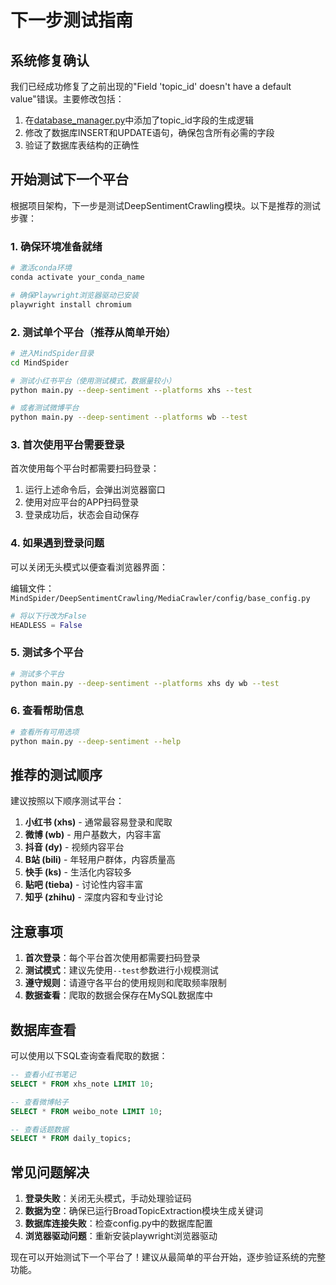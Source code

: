 # 下一步测试指南

## 系统修复确认

我们已经成功修复了之前出现的"Field 'topic_id' doesn't have a default value"错误。主要修改包括：

1. 在[database_manager.py](file:///D:/Weibo_PublicOpinion_AnalysisSystem/MindSpider/BroadTopicExtraction/database_manager.py)中添加了topic_id字段的生成逻辑
2. 修改了数据库INSERT和UPDATE语句，确保包含所有必需的字段
3. 验证了数据库表结构的正确性

## 开始测试下一个平台

根据项目架构，下一步是测试DeepSentimentCrawling模块。以下是推荐的测试步骤：

### 1. 确保环境准备就绪

```bash
# 激活conda环境
conda activate your_conda_name

# 确保Playwright浏览器驱动已安装
playwright install chromium
```

### 2. 测试单个平台（推荐从简单开始）

```bash
# 进入MindSpider目录
cd MindSpider

# 测试小红书平台（使用测试模式，数据量较小）
python main.py --deep-sentiment --platforms xhs --test

# 或者测试微博平台
python main.py --deep-sentiment --platforms wb --test
```

### 3. 首次使用平台需要登录

首次使用每个平台时都需要扫码登录：

1. 运行上述命令后，会弹出浏览器窗口
2. 使用对应平台的APP扫码登录
3. 登录成功后，状态会自动保存

### 4. 如果遇到登录问题

可以关闭无头模式以便查看浏览器界面：

编辑文件：`MindSpider/DeepSentimentCrawling/MediaCrawler/config/base_config.py`
```python
# 将以下行改为False
HEADLESS = False
```

### 5. 测试多个平台

```bash
# 测试多个平台
python main.py --deep-sentiment --platforms xhs dy wb --test
```

### 6. 查看帮助信息

```bash
# 查看所有可用选项
python main.py --deep-sentiment --help
```

## 推荐的测试顺序

建议按照以下顺序测试平台：

1. **小红书 (xhs)** - 通常最容易登录和爬取
2. **微博 (wb)** - 用户基数大，内容丰富
3. **抖音 (dy)** - 视频内容平台
4. **B站 (bili)** - 年轻用户群体，内容质量高
5. **快手 (ks)** - 生活化内容较多
6. **贴吧 (tieba)** - 讨论性内容丰富
7. **知乎 (zhihu)** - 深度内容和专业讨论

## 注意事项

1. **首次登录**：每个平台首次使用都需要扫码登录
2. **测试模式**：建议先使用`--test`参数进行小规模测试
3. **遵守规则**：请遵守各平台的使用规则和爬取频率限制
4. **数据查看**：爬取的数据会保存在MySQL数据库中

## 数据库查看

可以使用以下SQL查询查看爬取的数据：

```sql
-- 查看小红书笔记
SELECT * FROM xhs_note LIMIT 10;

-- 查看微博帖子
SELECT * FROM weibo_note LIMIT 10;

-- 查看话题数据
SELECT * FROM daily_topics;
```

## 常见问题解决

1. **登录失败**：关闭无头模式，手动处理验证码
2. **数据为空**：确保已运行BroadTopicExtraction模块生成关键词
3. **数据库连接失败**：检查config.py中的数据库配置
4. **浏览器驱动问题**：重新安装playwright浏览器驱动

现在可以开始测试下一个平台了！建议从最简单的平台开始，逐步验证系统的完整功能。